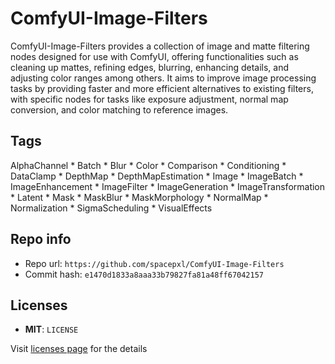 # ComfyUI-Image-Filters
ComfyUI-Image-Filters provides a collection of image and matte filtering nodes designed for use with ComfyUI, offering functionalities such as cleaning up mattes, refining edges, blurring, enhancing details, and adjusting color ranges among others. It aims to improve image processing tasks by providing faster and more efficient alternatives to existing filters, with specific nodes for tasks like exposure adjustment, normal map conversion, and color matching to reference images.

## Tags
AlphaChannel * Batch * Blur * Color * Comparison * Conditioning * DataClamp * DepthMap * DepthMapEstimation * Image * ImageBatch * ImageEnhancement * ImageFilter * ImageGeneration * ImageTransformation * Latent * Mask * MaskBlur * MaskMorphology * NormalMap * Normalization * SigmaScheduling * VisualEffects

## Repo info
- Repo url: `https://github.com/spacepxl/ComfyUI-Image-Filters`
- Commit hash: `e1470d1833a8aaa33b79827fa81a48ff67042157`

## Licenses
- **MIT**: `LICENSE`

Visit [licenses page](licenses.md) for the details
